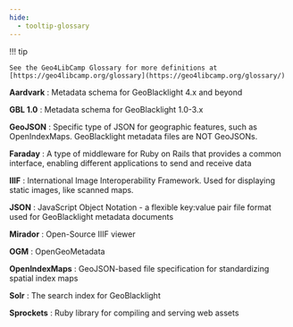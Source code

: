 ```yaml
---
hide:
  - tooltip-glossary
---
```


!!! tip

	See the Geo4LibCamp Glossary for more definitions at [https://geo4libcamp.org/glossary](https://geo4libcamp.org/glossary/)

**Aardvark**
:	Metadata schema for GeoBlacklight 4.x and beyond

**GBL 1.0**
:	Metadata schema for GeoBlacklight 1.0-3.x

**GeoJSON**
:	Specific type of JSON for geographic features, such as OpenIndexMaps. GeoBlacklight metadata files are NOT GeoJSONs.

**Faraday**
:	A type of middleware for Ruby on Rails that provides a common interface, enabling different applications to send and receive data

**IIIF**
:	International Image Interoperability Framework. Used for displaying static images, like scanned maps.

**JSON**
:	JavaScript Object Notation - a flexible key:value pair file format used for GeoBlacklight metadata documents

**Mirador**
:	Open-Source IIIF viewer

**OGM**
:	OpenGeoMetadata

**OpenIndexMaps**
:	GeoJSON-based file specification for standardizing spatial index maps

**Solr**
:	The search index for GeoBlacklight

**Sprockets**
:	Ruby library for compiling and serving web assets